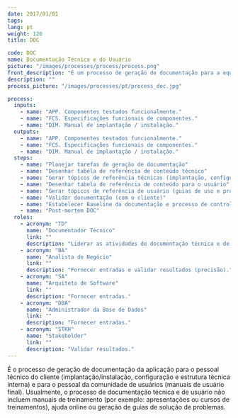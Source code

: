 ```yaml
---
date: 2017/01/01
tags:
lang: pt
weight: 120
title: DOC

code: DOC
name: Documentação Técnica e do Usuário
picture: "/images/processes/process/process.png"
front_description: "É um processo de geração de documentação para a equipe técnica do cliente (liberação/instalação, configuração e estrutura técnica interna) e para a comunicação dos usuários (manual do usuário final)."
description: ""
process_picture: "/images/processes/pt/process_doc.jpg"

process:
  inputs:
    - name: "APP. Componentes testados funcionalmente."
    - name: "FCS. Especificações funcionais de componentes."
    - name: "DIM. Manual de implantação / instalação."
  outputs:
    - name: "APP. Componentes testados funcionalmente."
    - name: "FCS. Especificações funcionais de componentes."
    - name: "DIM. Manual de implantação / instalação."
  steps:
    - name: "Planejar tarefas de geração de documentação"
    - name: "Desenhar tabela de referência de conteúdo técnico"
    - name: "Gerar tópicos de referência técnicas (implantação, configuração, estrutura de componentes técnicos, etc.)."
    - name: "Desenhar tabela de referência de conteúdo para o usuário"
    - name: "Gerar tópicos de referência de usuário (guias de uso e procedimentos para cada componente funcional)"
    - name: "Validar documentação (com o cliente)"
    - name: "Estabelecer Baseline da documentação e processo de controle de mudanças"
    - name: "Post-mortem DOC"
  roles:
    - acronym: "TD"
      name: "Documentador Técnico"
      link: ""
      description: "Liderar as atividades de documentação técnica e de usuário, assim como produzir resultados."
    - acronym: "BA"
      name: "Analista de Negócio"
      link: ""
      description: "Fornecer entradas e validar resultados (precisão)."
    - acronym: "SA"
      name: "Arquiteto de Software"
      link: ""
      description: "Fornecer entradas."
    - acronym: "DBA"
      name: "Administrador da Base de Dados"
      link: ""
      description: "Fornecer entradas."
    - acronym: "STKH"
      name: "Stakeholder"
      link: ""
      description: "Validar resultados."
---
```

É o processo de geração de documentação da aplicação para o pessoal técnico do cliente (implantação/instalação, configuração e estrutura técnica interna) e para o pessoal da comunidade de usuários (manuais de usuário final).
Usualmente, o processo de documentação técnica e de usuário não incluem manuais de treinamento (por exemplo: apresentações ou cursos de treinamentos), ajuda online ou geração de guias de solução de problemas.
